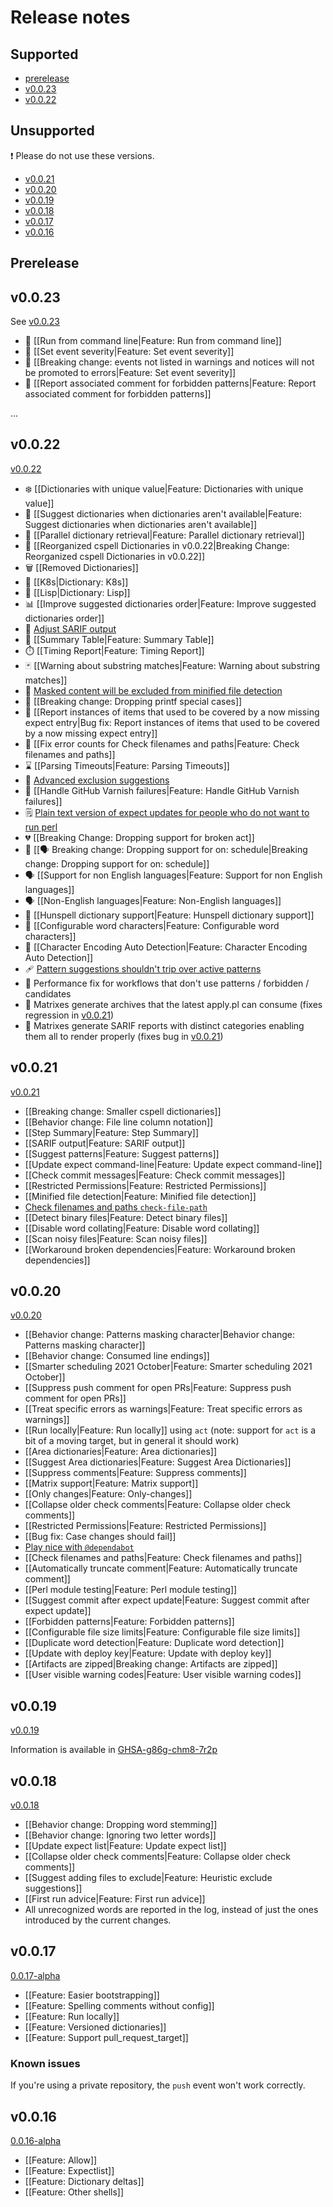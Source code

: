 # Release notes

## Supported

- [prerelease](#prerelease)
- [v0.0.23](#v0023)
- [v0.0.22](#v0022)

## Unsupported

❗ Please do not use these versions.

- [v0.0.21](#v0021)
- [v0.0.20](#v0020)
- [v0.0.19](#v0019)
- [v0.0.18](#v0018)
- [v0.0.17](#v0017)
- [v0.0.16](#v0016)

## Prerelease

<!--
🛠️ In various states of `prerelease`
🌟 Almost ready to transition from `prerelease` to release 🍽️

-->

## v0.0.23

See
[v0.0.23](https://github.com/check-spelling/check-spelling/releases/tag/v0.0.23)

- 🏃 [[Run from command line|Feature: Run from command line]]
- 🎏 [[Set event severity|Feature: Set event severity]]
- 🎏 [[Breaking change: events not listed in warnings and notices will not be promoted to errors|Feature: Set event severity]]
- 💬 [[Report associated comment for forbidden patterns|Feature: Report associated comment for forbidden patterns]]

...

## v0.0.22

[v0.0.22](https://github.com/check-spelling/check-spelling/releases/tag/v0.0.22)

- ❄️ [[Dictionaries with unique value|Feature: Dictionaries with unique value]]
- 🥷 [[Suggest dictionaries when dictionaries aren't available|Feature: Suggest dictionaries when dictionaries aren't available]]
- 🐫 [[Parallel dictionary retrieval|Feature: Parallel dictionary retrieval]]
- 🍳 [[Reorganized cspell Dictionaries in v0.0.22|Breaking Change: Reorganized cspell Dictionaries in v0.0.22]]
- 🗑️ [[Removed Dictionaries]]
- 📗 [[K8s|Dictionary: K8s]]
- 📙 [[Lisp|Dictionary: Lisp]]
- 📊 [[Improve suggested dictionaries order|Feature: Improve suggested dictionaries order]]
- 🎨 [Adjust SARIF output](https://github.com/check-spelling/check-spelling/wiki/Feature:-SARIF-output#adjusting-sarifjson)
- 🧾 [[Summary Table|Feature: Summary Table]]
- ⏱️ [[Timing Report|Feature: Timing Report]]
- 🃏 [[Warning about substring matches|Feature: Warning about substring matches]]
- 🙊 [Masked content will be excluded from minified file detection](https://github.com/check-spelling/check-spelling/wiki/Feature:-Minified-file-detection#masked-content-will-be-excluded-from-accounting)
- 🐣 [[Breaking change: Dropping printf special cases]]
- 📝 [[Report instances of items that used to be covered by a now missing expect entry|Bug fix: Report instances of items that used to be covered by a now missing expect entry]]
- 🔢 [[Fix error counts for Check filenames and paths|Feature: Check filenames and paths]]
- ⌛ [[Parsing Timeouts|Feature: Parsing Timeouts]]
- 🙈 [Advanced exclusion suggestions](https://github.com/check-spelling/check-spelling/wiki/Feature:-Heuristic-exclude-suggestions#advanced-exclusion-suggestions)
- 🔁 [[Handle GitHub Varnish failures|Feature: Handle GitHub Varnish failures]]
- 🗒️ [Plain text version of expect updates for people who do not want to run perl](https://github.com/check-spelling/check-spelling/wiki/Accepting-Suggestions#preformatted-commit-v0022)
- 💔 [[Breaking Change: Dropping support for broken act]]
- 📆 [[🗣️ Breaking change: Dropping support for on: schedule|Breaking change: Dropping support for on: schedule]]
- 🗣️ [[Support for non English languages|Feature: Support for non English languages]]
- 🗣️ [[Non-English languages|Feature: Non-English languages]]
- 🚆 [[Hunspell dictionary support|Feature: Hunspell dictionary support]]
- 🔢 [[Configurable word characters|Feature: Configurable word characters]]
- 🧙 [[Character Encoding Auto Detection|Feature: Character Encoding Auto Detection]]
- 🩹 [Pattern suggestions shouldn't trip over active patterns](https://github.com/check-spelling/check-spelling/wiki/Feature:-Suggest-patterns#multiple-patterns-for-a-line)
- 🏃 Performance fix for workflows that don't use patterns / forbidden / candidates
- 🔧 Matrixes generate archives that the latest apply.pl can consume (fixes regression in [v0.0.21](https://github.com/check-spelling/check-spelling/releases/tag/v0.0.21))
- 🔧 Matrixes generate SARIF reports with distinct categories enabling them all to render properly (fixes bug in [v0.0.21](https://github.com/check-spelling/check-spelling/releases/tag/v0.0.21))

## v0.0.21

[v0.0.21](https://github.com/check-spelling/check-spelling/releases/tag/v0.0.21)

- [[Breaking change: Smaller cspell dictionaries]]
- [[Behavior change: File line column notation]]
- [[Step Summary|Feature: Step Summary]]
- [[SARIF output|Feature: SARIF output]]
- [[Suggest patterns|Feature: Suggest patterns]]
- [[Update expect command-line|Feature: Update expect command-line]]
- [[Check commit messages|Feature: Check commit messages]]
- [[Restricted Permissions|Feature: Restricted Permissions]]
- [[Minified file detection|Feature: Minified file detection]]
- [Check filenames and paths `check-file-path`](https://github.com/check-spelling/check-spelling/wiki/Feature%3A-Check-filenames-and-paths#improvements-in-v0021)
- [[Detect binary files|Feature: Detect binary files]]
- [[Disable word collating|Feature: Disable word collating]]
- [[Scan noisy files|Feature: Scan noisy files]]
- [[Workaround broken dependencies|Feature: Workaround broken dependencies]]

## v0.0.20

[v0.0.20](https://github.com/check-spelling/check-spelling/releases/tag/v0.0.20)

- [[Behavior change: Patterns masking character|Behavior change: Patterns masking character]]
- [[Behavior change: Consumed line endings]]
- [[Smarter scheduling 2021 October|Feature: Smarter scheduling 2021 October]]
- [[Suppress push comment for open PRs|Feature: Suppress push comment for open PRs]]
- [[Treat specific errors as warnings|Feature: Treat specific errors as warnings]]
- [[Run locally|Feature: Run locally]] using `act` (note: support for `act` is a bit of a moving target, but in general it should work)
- [[Area dictionaries|Feature: Area dictionaries]]
- [[Suggest Area dictionaries|Feature: Suggest Area Dictionaries]]
- [[Suppress comments|Feature: Suppress comments]]
- [[Matrix support|Feature: Matrix support]]
- [[Only changes|Feature: Only-changes]]
- [[Collapse older check comments|Feature: Collapse older check comments]]
- [[Restricted Permissions|Feature: Restricted Permissions]]
- [[Bug fix: Case changes should fail]]
- [Play nice with `@dependabot`](https://github.com/check-spelling/check-spelling/wiki/@dependabot)
- [[Check filenames and paths|Feature: Check filenames and paths]]
- [[Automatically truncate comment|Feature: Automatically truncate comment]]
- [[Perl module testing|Feature: Perl module testing]]
- [[Suggest commit after expect update|Feature: Suggest commit after expect update]]
- [[Forbidden patterns|Feature: Forbidden patterns]]
- [[Configurable file size limits|Feature: Configurable file size limits]]
- [[Duplicate word detection|Feature: Duplicate word detection]]
- [[Update with deploy key|Feature: Update with deploy key]]
- [[Artifacts are zipped|Breaking change: Artifacts are zipped]]
- [[User visible warning codes|Feature: User visible warning codes]]

## v0.0.19

[v0.0.19](https://github.com/check-spelling/check-spelling/releases/tag/v0.0.19)

Information is available in [GHSA-g86g-chm8-7r2p](https://github.com/check-spelling/check-spelling/security/advisories/GHSA-g86g-chm8-7r2p)

## v0.0.18

[v0.0.18](https://github.com/check-spelling/check-spelling/releases/tag/v0.0.18)

- [[Behavior change: Dropping word stemming]]
- [[Behavior change: Ignoring two letter words]]
- [[Update expect list|Feature: Update expect list]]
- [[Collapse older check comments|Feature: Collapse older check comments]]
- [[Suggest adding files to exclude|Feature: Heuristic exclude suggestions]]
- [[First run advice|Feature: First run advice]]
- All unrecognized words are reported in the log, instead of just the ones introduced by the current changes.

## v0.0.17

[0.0.17-alpha](https://github.com/check-spelling/check-spelling/releases/tag/0.0.17-alpha)

- [[Feature: Easier bootstrapping]]
- [[Feature: Spelling comments without config]]
- [[Feature: Run locally]]
- [[Feature: Versioned dictionaries]]
- [[Feature: Support pull_request_target]]

### Known issues

If you're using a private repository, the `push` event won't work correctly.

## v0.0.16

[0.0.16-alpha](https://github.com/check-spelling/check-spelling/releases/tag/0.0.16-alpha)

- [[Feature: Allow]]
- [[Feature: Expectlist]]
- [[Feature: Dictionary deltas]]
- [[Feature: Other shells]]
